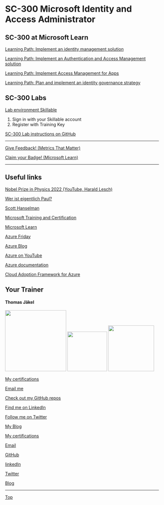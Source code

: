 # SC-300 Microsoft Identity and Access Administrator


## SC-300 at Microsoft Learn

[Learning Path: Implement an identity management solution](https://learn.microsoft.com/en-us/training/paths/implement-identity-management-solution/)

[Learning Path: Implement an Authentication and Access Management solution](https://learn.microsoft.com/en-us/training/paths/implement-authentication-access-management-solution/)

[Learning Path: Implement Access Management for Apps](https://learn.microsoft.com/en-us/training/paths/implement-access-management-for-apps/)

[Learning Path: Plan and implement an identity governance strategy](https://learn.microsoft.com/en-us/training/paths/plan-implement-identity-governance-strategy/)



## SC-300 Labs

[Lab environment Skillable](https://brainymotion.learnondemand.net) 

1. Sign in with your Skillable account 
2. Register with Training Key

[SC-300 Lab instructions on GitHub](https://microsoftlearning.github.io/SC-300-Identity-and-Access-Administrator/)


---

[Give Feedback! (Metrics That Matter)](#sc-300-microsoft-identity-and-access-administrator)

[Claim your Badge! (Microsoft Learn)](#sc-300-microsoft-identity-and-access-administrator)

---


## Useful links

[Nobel Prize in Physics 2022 (YouTube, Harald Lesch)](https://www.youtube.com/watch?v=-F8VFBrq1uU)

[Wer ist eigentlich Paul?](https://www.youtube.com/watch?v=FNZyCK1HwXM)

[Scott Hanselman](https://www.hanselman.com/)

[Microsoft Training and Certification](https://aka.ms/traincertposter)

[Microsoft Learn](https://docs.microsoft.com/en-us/learn/)

[Azure Friday](https://docs.microsoft.com/en-us/shows/azure-friday/)

[Azure Blog](https://azure.microsoft.com/en-us/blog/)

[Azure on YouTube](https://www.youtube.com/c/MicrosoftAzure)

[Azure documentation](https://docs.microsoft.com/en-us/azure/)

[Cloud Adoption Framework for Azure](https://docs.microsoft.com/en-us/azure/cloud-adoption-framework/)





##  Your Trainer
#### Thomas Jäkel

<img src="https://download69118.blob.core.windows.net/anon/Profilbild.jpg" width="200"/>
<a href="https://www.credly.com/badges/c1fe9e82-60d2-4268-8204-3709479a2bf9/public_url"><img src="https://download69118.blob.core.windows.net/anon/MCT-badge.png" width="130"/></a>
<a href="https://www.credly.com/badges/fc4737d8-923a-4d37-8f1a-497c08a7c1ff/public_url"><img src="https://download69118.blob.core.windows.net/anon/AAI-badge.png" width="150"/></a>

[My certifications](https://www.credly.com/users/thomas-jakel)

[Email me](mailto:thomas.jaekel@brainymotion.de?subject=SC-300)

[Check out my GitHub repos](https://github.com/www42)

[Find me on LinkedIn](https://linkedin.com/in/tjkkll)

[Follow me on Twitter](https://twitter.com/tjkkll)

[My Blog](https://blog.az.training)

[My certifications](https://www.credly.com/users/thomas-jakel)

[Email](mailto:thomas.jaekel@brainymotion.de?subject=AZ-900)

[GitHub](https://github.com/www42)

[linkedIn](https://linkedin.com/in/tjkkll)

[Twitter](https://twitter.com/tjkkll)

[Blog](https://blog.az.training)


---

[Top](#sc-300-microsoft-identity-and-access-administrator)